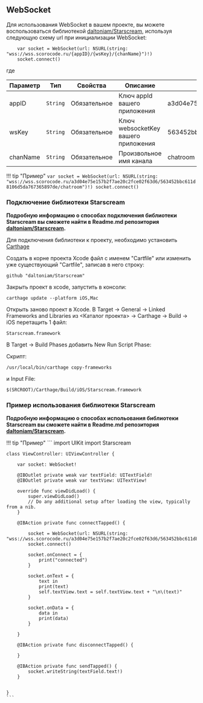 <a name="WebSocket"></a>

## WebSocket

Для использования WebSocket в вашем проекте, вы можете воспользоваться библиотекой [daltoniam/Starscream](https://github.com/daltoniam/Starscream), используя следующую схему url при инициализации WebSocket: 

```
    var socket = WebSocket(url: NSURL(string: "wss://wss.scorocode.ru/{appID}/{wsKey}/{chanName}")!)
    socket.connect()
```
где

| Параметр | Тип | Свойства | Описание | Пример значения |
| --- | --- | --- | --- | --- | 
| appID | <code>String</code> | Обязательное | Ключ appId вашего приложения | a3d04e75e157b2f7ae20c2fce02f63d6 |
| wsKey | <code>String</code> | Обязательное | Ключ websocketKey вашего приложения | 563452bbc611d8106d5da767365897de |
| chanName | <code>String</code> | Обязательное | Произвольное имя канала | chatroom |

!!! tip "Пример"
    ```
        var socket = WebSocket(url: NSURL(string: "wss://wss.scorocode.ru/a3d04e75e157b2f7ae20c2fce02f63d6/563452bbc611d8106d5da767365897de/chatroom")!)
        socket.connect()
    ```

### Подключение библиотеки Starscream

**Подробную информацию о способах подключения библиотеки Starscream вы сможете найти в Readme.md репозитория [daltoniam/Starscream](https://github.com/daltoniam/Starscream).**


Для подключения библиотеки к проекту, необходимо установить [Carthage](https://github.com/Carthage/Carthage)
 
Cоздать в корне проекта Xcode файл с именем "Cartfile" или изменить уже существующий "Cartfile", записав в него строку:

```
github "daltoniam/Starscream"
```

Закрыть проект в xcode, запустить в консоли:

```
carthage update --platform iOS,Mac
```

Открыть заново проект в Xcode. В Target -> General -> Linked Frameworks and Libraries из <Каталог проекта> -> Carthage -> Build -> iOS перетащить 1 файл:

```
Starscream.framework
```

В Target -> Build Phases добавить New Run Script Phase:

Скрипт:

```
/usr/local/bin/carthage copy-frameworks
```

и Input File:

```
$(SRCROOT)/Carthage/Build/iOS/Starscream.framework
```

### Пример использования библиотеки Starscream

**Подробную информацию о способах испольования библиотеки Starscream вы сможете найти в Readme.md репозитория [daltoniam/Starscream](https://github.com/daltoniam/Starscream).**

!!! tip "Пример"
    ```
    import UIKit
    import Starscream

    class ViewController: UIViewController {
        
        var socket: WebSocket!

        @IBOutlet private weak var textField: UITextField!
        @IBOutlet private weak var textView: UITextView!
        
        override func viewDidLoad() {
            super.viewDidLoad()
            // Do any additional setup after loading the view, typically from a nib.
        }

        @IBAction private func connectTapped() {
            
            socket = WebSocket(url: NSURL(string: "wss://wss.scorocode.ru/a3d04e75e157b2f7ae20c2fce02f63d6/563452bbc611d8106d5da767365897de/chatroom")!)
            socket.connect()
            
            socket.onConnect = {
                print("connected")
            }
            
            socket.onText = {
                text in
                print(text)
                self.textView.text = self.textView.text + "\n\(text)"
            }
            
            socket.onData = {
                data in
                print(data)
            }
            
        }
        
        @IBAction private func disconnectTapped() {
            
        }
        
        @IBAction private func sendTapped() {
            socket.writeString(textField.text!)
        }
        

    }
    ```